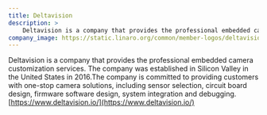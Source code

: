 ```yaml
---
title: Deltavision
description: >
    Deltavision is a company that provides the professional embedded camera customization services. The company was established in Silicon Valley in the United States in 2016.The company is committed to providing customers with one-stop camera solutions, including sensor selection, circuit board design, firmware software design, system integration and debugging.
company_image: https://static.linaro.org/common/member-logos/deltavision.jpg
---
```

Deltavision is a company that provides the professional embedded camera customization services. The company was established in Silicon Valley in the United States in 2016.The company is committed to providing customers with one-stop camera solutions, including sensor selection, circuit board design, firmware software design, system integration and debugging. [https://www.deltavision.io/](https://www.deltavision.io/)
